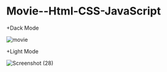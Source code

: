 # Movie--Html-CSS-JavaScript


+Dack Mode

![movie](https://user-images.githubusercontent.com/123797735/215674506-6bdf78d9-2254-49bf-8cbe-bcc608d8901b.png)

+Light Mode

![Screenshot (28)](https://user-images.githubusercontent.com/123797735/215674536-d225ea8c-2a07-49af-bf74-d48b70bc70c7.png)
